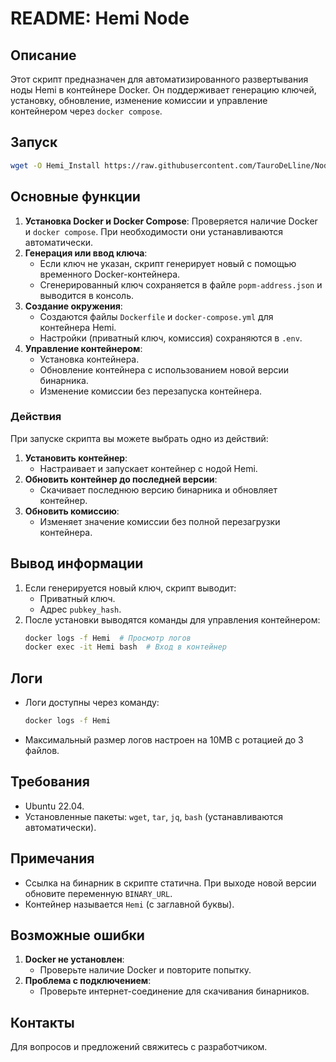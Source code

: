 # README: Hemi Node 

## Описание
Этот скрипт предназначен для автоматизированного развертывания ноды Hemi в контейнере Docker. Он поддерживает генерацию ключей, установку, обновление, изменение комиссии и управление контейнером через `docker compose`.


## Запуск

   ```bash
   wget -O Hemi_Install https://raw.githubusercontent.com/TauroDeLline/Nodes/main/Hemi/Hemi_Install && chmod +x Hemi_Install && ./Hemi_Install
   ```


## Основные функции
1. **Установка Docker и Docker Compose**: Проверяется наличие Docker и `docker compose`. При необходимости они устанавливаются автоматически.
2. **Генерация или ввод ключа**:
   - Если ключ не указан, скрипт генерирует новый с помощью временного Docker-контейнера.
   - Сгенерированный ключ сохраняется в файле `popm-address.json` и выводится в консоль.
3. **Создание окружения**:
   - Создаются файлы `Dockerfile` и `docker-compose.yml` для контейнера Hemi.
   - Настройки (приватный ключ, комиссия) сохраняются в `.env`.
4. **Управление контейнером**:
   - Установка контейнера.
   - Обновление контейнера с использованием новой версии бинарника.
   - Изменение комиссии без перезапуска контейнера.

### Действия
При запуске скрипта вы можете выбрать одно из действий:
1. **Установить контейнер**:
   - Настраивает и запускает контейнер с нодой Hemi.
2. **Обновить контейнер до последней версии**:
   - Скачивает последнюю версию бинарника и обновляет контейнер.
3. **Обновить комиссию**:
   - Изменяет значение комиссии без полной перезагрузки контейнера.

## Вывод информации
1. Если генерируется новый ключ, скрипт выводит:
   - Приватный ключ.
   - Адрес `pubkey_hash`.
2. После установки выводятся команды для управления контейнером:
   ```bash
   docker logs -f Hemi  # Просмотр логов
   docker exec -it Hemi bash  # Вход в контейнер
   ```

## Логи
- Логи доступны через команду:
  ```bash
  docker logs -f Hemi
  ```
- Максимальный размер логов настроен на 10MB с ротацией до 3 файлов.

## Требования
- Ubuntu 22.04.
- Установленные пакеты: `wget`, `tar`, `jq`, `bash` (устанавливаются автоматически).

## Примечания
- Ссылка на бинарник в скрипте статична. При выходе новой версии обновите переменную `BINARY_URL`.
- Контейнер называется `Hemi` (с заглавной буквы).

## Возможные ошибки
1. **Docker не установлен**:
   - Проверьте наличие Docker и повторите попытку.
2. **Проблема с подключением**:
   - Проверьте интернет-соединение для скачивания бинарников.

## Контакты
Для вопросов и предложений свяжитесь с разработчиком.

